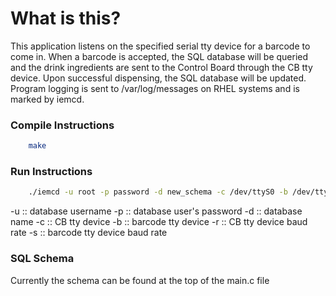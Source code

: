 # What is this?
This application listens on the specified serial tty device for a barcode to
come in. When a barcode is accepted, the SQL database will be queried and the 
drink ingredients are sent to the Control Board through the CB tty device.
Upon successful dispensing, the SQL database will be updated. Program logging 
is sent to /var/log/messages on RHEL systems and is marked by iemcd.

### Compile Instructions
```bash
    make
```

### Run Instructions
```bash
    ./iemcd -u root -p password -d new_schema -c /dev/ttyS0 -b /dev/ttyS1 -r B38400 -s B38400
```


-u :: database username
-p :: database user's password
-d :: database name
-c :: CB tty device
-b :: barcode tty device
-r :: CB tty device baud rate
-s :: barcode tty device baud rate

### SQL Schema
Currently the schema can be found at the top of the main.c file